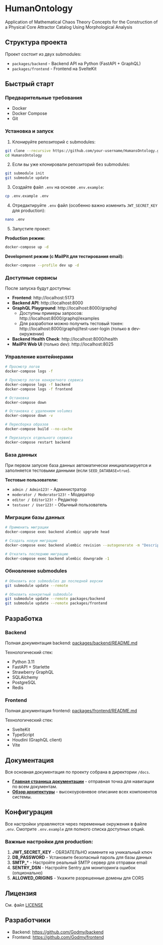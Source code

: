 # HumanOntology

Application of Mathematical Chaos Theory Concepts for the Construction of a Physical Core Attractor Catalog Using Morphological Analysis

## Структура проекта

Проект состоит из двух submodules:
- `packages/backend` - Backend API на Python (FastAPI + GraphQL)
- `packages/frontend` - Frontend на SvelteKit

## Быстрый старт

### Предварительные требования

- Docker
- Docker Compose
- Git

### Установка и запуск

1. Клонируйте репозиторий с submodules:
```bash
git clone --recursive https://github.com/your-username/HumansOntology.git
cd HumansOntology
```

2. Если вы уже клонировали репозиторий без submodules:
```bash
git submodule init
git submodule update
```

3. Создайте файл `.env` на основе `.env.example`:
```bash
cp .env.example .env
```

4. Отредактируйте `.env` файл (особенно важно изменить `JWT_SECRET_KEY` для production):
```bash
nano .env
```

5. Запустите проект:

**Production режим:**
```bash
docker-compose up -d
```

**Development режим (с MailPit для тестирования email):**
```bash
docker-compose --profile dev up -d
```

### Доступные сервисы

После запуска будут доступны:

- **Frontend**: http://localhost:5173
- **Backend API**: http://localhost:8000
- **GraphQL Playground**: http://localhost:8000/graphql
  - Доступны примеры запросов: http://localhost:8000/graphql/examples
  - Для разработки можно получить тестовый токен: http://localhost:8000/graphql/test-user-login (только в dev-окружении)
- **Backend Health Check**: http://localhost:8000/health
- **MailPit Web UI** (только dev): http://localhost:8025

### Управление контейнерами

```bash
# Просмотр логов
docker-compose logs -f

# Просмотр логов конкретного сервиса
docker-compose logs -f backend
docker-compose logs -f frontend

# Остановка
docker-compose down

# Остановка с удалением volumes
docker-compose down -v

# Пересборка образов
docker-compose build --no-cache

# Перезапуск отдельного сервиса
docker-compose restart backend
```

### База данных

При первом запуске база данных автоматически инициализируется и заполняется тестовыми данными (если `SEED_DATABASE=true`).

**Тестовые пользователи:**
- `admin / Admin123!` - Администратор
- `moderator / Moderator123!` - Модератор
- `editor / Editor123!` - Редактор
- `testuser / User123!` - Обычный пользователь

### Миграции базы данных

```bash
# Применить миграции
docker-compose exec backend alembic upgrade head

# Создать новую миграцию
docker-compose exec backend alembic revision --autogenerate -m "Description"

# Откатить последнюю миграцию
docker-compose exec backend alembic downgrade -1
```

### Обновление submodules

```bash
# Обновить все submodules до последней версии
git submodule update --remote

# Обновить конкретный submodule
git submodule update --remote packages/backend
git submodule update --remote packages/frontend
```

## Разработка

### Backend

Полная документация backend: [packages/backend/README.md](packages/backend/README.md)

Технологический стек:
- Python 3.11
- FastAPI + Starlette
- Strawberry GraphQL
- SQLAlchemy
- PostgreSQL
- Redis

### Frontend

Полная документация frontend: [packages/frontend/README.md](packages/frontend/README.md)

Технологический стек:
- SvelteKit
- TypeScript
- Houdini (GraphQL client)
- Vite

## Документация

Вся основная документация по проекту собрана в директории `/docs`.

- [**Главная страница документации**](./docs/index.md) - отправная точка для навигации по всем документам.
- [**Обзор архитектуры**](./docs/ARCHITECTURE_OVERVIEW.md) - высокоуровневое описание всех компонентов системы.

## Конфигурация

Все настройки управляются через переменные окружения в файле `.env`. Смотрите `.env.example` для полного списка доступных опций.

### Важные настройки для production:

1. **JWT_SECRET_KEY** - ОБЯЗАТЕЛЬНО измените на уникальный ключ
2. **DB_PASSWORD** - Установите безопасный пароль для базы данных
3. **SMTP_*** - Настройте реальный SMTP сервер для отправки email
4. **SENTRY_DSN** - Настройте Sentry для мониторинга ошибок (опционально)
5. **ALLOWED_ORIGINS** - Укажите разрешенные домены для CORS

## Лицензия

См. файл [LICENSE](LICENSE)

## Разработчики

- Backend: https://github.com/Godmy/backend
- Frontend: https://github.com/Godmy/frontend